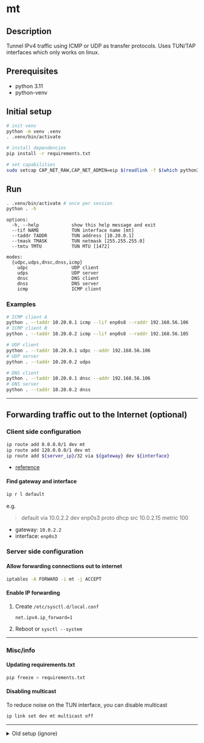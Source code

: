 # mt

## Description

Tunnel IPv4 traffic using ICMP or UDP as transfer protocols.
Uses TUN/TAP interfaces which only works on linux.

## Prerequisites

- python 3.11
- python-venv

## Initial setup

```sh
# init venv
python -m venv .venv
. .venv/bin/activate

# install dependencies
pip install -r requirements.txt

# set capabilities
sudo setcap CAP_NET_RAW,CAP_NET_ADMIN=eip $(readlink -f $(which python3.11))
```

## Run

```sh
. .venv/bin/activate # once per session
python . -h
```

```
options:
  -h, --help            show this help message and exit
  --tif NAME            TUN interface name [mt]
  --taddr TADDR         TUN address [10.20.0.1]
  --tmask TMASK         TUN netmask [255.255.255.0]
  --tmtu TMTU           TUN MTU [1472]

modes:
  {udpc,udps,dnsc,dnss,icmp}
    udpc                UDP client
    udps                UDP server
    dnsc                DNS client
    dnss                DNS server
    icmp                ICMP client
```

### Examples

```sh
# ICMP client A
python . --taddr 10.20.0.1 icmp --lif enp0s8 --raddr 192.168.56.106
# ICMP client B
python . --taddr 10.20.0.2 icmp --lif enp0s8 --raddr 192.168.56.105

# UDP client
python . --taddr 10.20.0.1 udpc --addr 192.168.56.106
# UDP server
python . --taddr 10.20.0.2 udps

# DNS client
python . --taddr 10.20.0.1 dnsc --addr 192.168.56.106
# DNS server
python . --taddr 10.20.0.2 dnss
```

---

## Forwarding traffic out to the Internet (optional)

### Client side configuration

```sh
ip route add 0.0.0.0/1 dev mt
ip route add 128.0.0.0/1 dev mt
ip route add ${server_ip}/32 via ${gateway} dev ${interface}
```

- [reference](https://www.wireguard.com/netns/#the-classic-solutions)

#### Find gateway and interface

```sh
ip r l default
```

e.g.

> default via 10.0.2.2 dev enp0s3 proto dhcp src 10.0.2.15 metric 100

- gateway: `10.0.2.2` 
- interface: `enp0s3`

### Server side configuration

#### Allow forwarding connections out to internet

```sh
iptables -A FORWARD -i mt -j ACCEPT
```

#### Enable IP forwarding

1. Create `/etc/sysctl.d/local.conf`
    ```properties
    net.ipv4.ip_forward=1
    ```
2. Reboot or `sysctl --system`

---

### Misc/info

#### Updating requirements.txt

```sh
pip freeze > requirements.txt
```

#### Disabling multicast

To reduce noise on the TUN interface, you can disable multicast
```sh
ip link set dev mt multicast off
```

---

<details>
<summary>Old setup (ignore)</summary>

## Manual TUN Setup (info)

### Setup

```sh
#!/bin/bash
# run as root
set -e

ip tuntap add dev mt mode tun user tera
ip address add dev mt 10.20.0.1/24
ip link set dev mt up
ip link set dev mt mtu 1500
ip link set dev mt multicast off
```

### Cleanup

```sh
ip link del dev mt
```

</details>